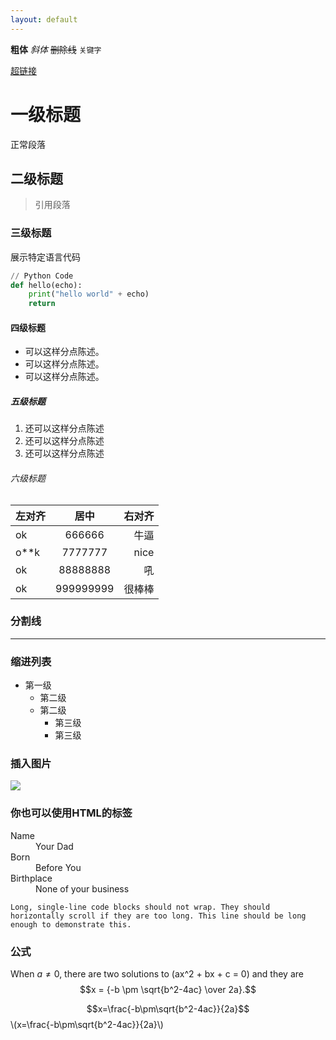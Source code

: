 ```yaml
---
layout: default
---
```

<script type="text/javascript" src="http://cdn.mathjax.org/mathjax/latest/MathJax.js?config=default"></script>

**粗体**
_斜体_
~~删除线~~
`关键字`

[超链接](https://ks0508.github.io/SE-project/)

# 一级标题

正常段落

## 二级标题

> 引用段落

### 三级标题

展示特定语言代码

```python
// Python Code
def hello(echo):
    print("hello world" + echo)
    return
```

#### 四级标题

*   可以这样分点陈述。
*   可以这样分点陈述。
*   可以这样分点陈述。

##### 五级标题

1.  还可以这样分点陈述
2.  还可以这样分点陈述
3.  还可以这样分点陈述

###### 六级标题

| 左对齐   | 居中      |右对齐 |
|:---------|:---------:|------:|
| ok      | 666666    | 牛逼  |
| o**k    | 7777777   | nice  |
| ok       | 88888888  | 吼    |
| ok       | 999999999 | 很棒棒 |

### 分割线

* * *

### 缩进列表

- 第一级
  - 第二级
  - 第二级
    - 第三级
    - 第三级


### 插入图片

![](https://guides.github.com/activities/hello-world/branching.png)


### 你也可以使用HTML的标签

<dl>
<dt>Name</dt>
<dd>Your Dad</dd>
<dt>Born</dt>
<dd>Before You</dd>
<dt>Birthplace</dt>
<dd>None of your business</dd>
</dl>

```
Long, single-line code blocks should not wrap. They should horizontally scroll if they are too long. This line should be long enough to demonstrate this.
```

### 公式

When $a \ne 0$, there are two solutions to \(ax^2 + bx + c = 0\) and they are
$$x = {-b \pm \sqrt{b^2-4ac} \over 2a}.$$

$$x=\frac{-b\pm\sqrt{b^2-4ac}}{2a}$$
\\(x=\frac{-b\pm\sqrt{b^2-4ac}}{2a}\\)